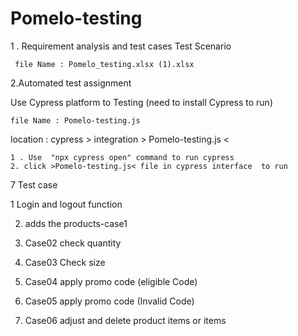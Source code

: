 # Pomelo-testing

1 . Requirement analysis and test cases
Test Scenario

     file Name : Pomelo_testing.xlsx (1).xlsx
     
     
     
2.Automated test assignment  

Use Cypress platform to Testing (need to install Cypress to run)

	file Name : Pomelo-testing.js 

location : cypress > integration > Pomelo-testing.js <

	1 . Use  "npx cypress open" command to run cypress
	2. click >Pomelo-testing.js< file in cypress interface  to run 


7 Test case


1  Login and logout function

2. adds the products-case1

3. Case02 check quantity

4. Case03 Check size

5. Case04 apply promo code (eligible Code)

6. Case05 apply promo code (Invalid Code)

7. Case06 adjust and delete product items or items






